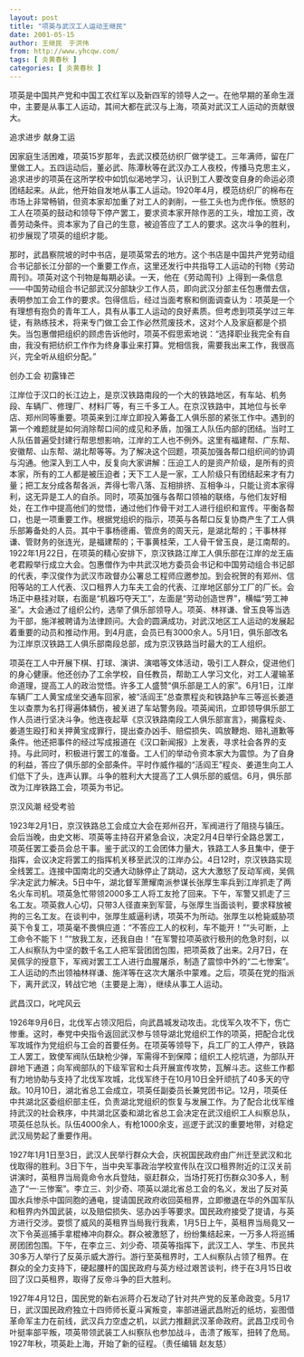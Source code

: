 ```yaml
---
layout: post
title: "项英与武汉工人运动王继民"
date: 2001-05-15
author: 王继民　于洪伟
from: http://www.yhcqw.com/
tags: [ 炎黄春秋 ]
categories: [ 炎黄春秋 ]
---
```




项英是中国共产党和中国工农红军以及新四军的领导人之一。在他早期的革命生涯中，主要是从事工人运动，其间大都在武汉与上海，项英对武汉工人运动的贡献很大。

追求进步 献身工运


因家庭生活困难，项英15岁那年，去武汉模范纺织厂做学徒工。三年满师，留在厂里做工人。五四运动后，董必武、陈潭秋等在武汉办工人夜校，传播马克思主义，追求进步的项英在这所学校中如饥似渴地学习，认识到工人要改变自身的命运必须团结起来。从此，他开始自发地从事工人运动。1920年4月，模范纺织厂的棉布在市场上非常畅销，但资本家却加重了对工人的剥削，一些工头也为虎作伥。愤怒的工人在项英的鼓动和领导下停产罢工，要求资本家开除作恶的工头，增加工资，改善劳动条件。资本家为了自己的生意，被迫答应了工人的要求。这次斗争的胜利，初步展现了项英的组织才能。


那时，武昌察院坡的时中书店，是项英常去的地方。这个书店是中国共产党劳动组合书记部长江分部的一个重要工作点，这里还发行中共指导工人运动的刊物《劳动周刊》。项英对这个刊物是每期必读。一天，他在《劳动周刊》上得到一条信息——中国劳动组合书记部武汉分部缺少工作人员，即向武汉分部主任包惠僧去信，表明参加工会工作的要求。包得信后，经过当面考察和侧面调查认为：项英是一个有理想有抱负的青年工人，具有从事工人运动的良好素质。但考虑到项英学过三年徒，有熟练技术，将来专门做工会工作必然荒废技术，这对个人及家庭都是个损失。当包惠僧把组织的顾虑告诉他时，项英不假思索地说：“选择职业我完全有自由，我没有把纺织工作作为终身事业来打算。党相信我，需要我出来工作，我很高兴，完全听从组织分配。”

创办工会 初露锋芒


江岸位于汉口的长江边上，是京汉铁路南段的一个大的铁路地区，有车站、机务段、车辆厂、修理厂、材料厂等，有三千多工人。在京汉铁路中，其地位与长辛店、郑州同等重要。项英来到江岸立即投入筹备工人俱乐部的紧张工作中。遇到的第一个难题就是如何消除帮口间的成见和矛盾，加强工人队伍内部的团结。当时工人队伍普遍受封建行帮思想影响，江岸的工人也不例外。这里有福建帮、广东帮、安徽帮、山东帮、湖北帮等等。为了解决这个回题，项英加强各帮口组织间的协调与沟通。他深入到工人中，反复向大家讲解：压迫工人的是资产阶级，是所有的资本家，所有的工人都是被压迫者；天下工人是一家，工人阶级只有团结起来才有力量；把工友分成各帮各派，弄得七零八落、互相排挤、互相争斗，只能让资本家得利，这无异是工人的自杀。同时，项英加强与各帮口领袖的联络，与他们友好相处，在工作中提高他们的觉悟，通过他们作骨干对工人进行组织和宣传。平衡各帮口，也是一项重要工作。根据党组织的指示，项英与各帮口反复协商产生了工人俱乐部筹备处的人员。其中干事杨德甫、管庶务的周天元，是湖北帮的；干事林祥谦、管财务的张连光，是福建帮的；干事黄桂荣，工人骨干曾玉良，是江南帮的。1922年1月22日，在项英的精心安排下，京汉铁路江岸工人俱乐部在江岸的龙王庙老君殿举行成立大会。包惠僧作为中共武汉地方委员会书记和中国劳动组合书记部的代表，李汉俊作为武汉市政督办公署总工程师应邀参加。到会祝贺的有郑州、信阳等站的工人代表、汉口租界人力车夫工会的代表、江岸地区部分工厂的厂长。会场正中悬挂对联，右面是“机器巧夺天工”，左面是“劳动创造世界”，横幅“劳工神圣”。大会通过了组织公约，选举了俱乐部领导人。项英、林祥谦、曾玉良等当选为干部，施洋被聘请为法律顾问。大会的圆满成功，对武汉地区工人运动的发展起着重要的动员和推动作用。到4月底，会员已有3000余人。5月1日，俱乐部改名为江岸京汉铁路工人俱乐部南段总部，成为京汉铁路当时最大的工人组织。


项英在工人中开展下棋、打球、演讲、演唱等文体活动，吸引工人群众，促进他们的身心健康。他还创办了工余学校，自任教员，帮助工人学习文化，对工人灌输革命道理，提高工人的政治觉悟。许多工人盛赞“俱乐部是工人的家”。6月1日，江岸车辆厂工人黄宝成坐交通车回家，被“活阎王”总查票程炎和铁路护车三等巡长姜道生以查票为名打得遍体鳞伤，被关进了车站警务段。项英闻讯，立即领导俱乐部工作人员进行坚决斗争。他连夜起草《京汉铁路南段工人俱乐部宣言》，揭露程炎、姜道生殴打和关押黄宝成罪行，提出查办凶手、赔偿损失、鸣放鞭炮、赔礼道歉等条件。他还把事件的经过写成报道在《汉口新闻报》上发表，寻求社会各界的支持。与此同时，积极进行罢工的准备。工人们的举动令资本家大为震惊。为了自身的利益，答应了俱乐部的全部条件。平时作威作福的“活阎王”程炎、姜道生向工人们低下了头，连声认罪。斗争的胜利大大提高了工人俱乐部的威信。6月，俱乐部改为江岸铁路工会，项英为书记。

京汉风潮 经受考验


1923年2月1日，京汉铁路总工会成立大会在郑州召开，军阀进行了阻挠与镇压。会后当晚，由史文彬、项英等主持召开紧急会议，决定2月4日举行全路总罢工，项英任罢工委员会总干事。鉴于武汉的工会团体力量大，铁路工人多且集中，便于指挥，会议决定将罢工的指挥机关移至武汉的江岸办公。4日12时，京汉铁路实现全线罢工。连接中国南北的交通大动脉停止了跳动，这大大激怒了反动军阀，吴佩孚决定武力解决。5日中午，湖北督军萧耀南派参谋长张厚生率兵到江岸抓走了两名火车司机。项英急忙带领2000多工人将工友抢了回来。下午，军警又抓走了三名工友。项英救人心切，只带3人径直来到军营，与张厚生当面谈判，要求释放被拘的三名工友。在谈判中，张厚生威逼利诱，项英不为所动。张厚生以枪毙威胁项英下令复工，项英毫不畏惧应道：“不答应工人的权利，车不能开！”“头可断，上工命令不能下！”“放我工友，还我自由！”在军警拉项英欲行极刑的危急时刻，以工人纠察队为中坚的数千名工人把军营团团包围，把项英救了出来。2月7日，在吴佩孚的授意下，军阀对罢工工人进行血腥屠杀，制造了震惊中外的“二七惨案”。工人运动的杰出领袖林祥谦、施洋等在这次大屠杀中蒙难。之后，项英在党的指派下，离开武汉，转战它地（主要是上海），继续从事工人运动。

武昌汉口，叱咤风云


1926年9月6日，北伐军占领汉阳后，向武昌城发动攻击。北伐军久攻不下，伤亡惨重。这时，奉党中央指令返回武汉参与领导湖北党组织工作的项英，把配合北伐军攻城作为党组织与工会的首要任务。在项英等领导下，兵工厂的工人停产，铁路工人罢工，致使军阀队伍缺枪少弹，军需得不到保障；组织工人挖坑道，为部队开辟地下通道；向军阀部队的下级军官和士兵开展宣传攻势，瓦解斗志。这些工作都有力地协助与支持了北伐军攻城，北伐军终于在10月10日全歼顽抗了40多天的守敌。10月10日，湖北省总工会成立，项英任副委员长兼党团书记。12月，项英任中共湖北区委组织部主任，负责湖北党组织的恢复与发展工作。为了配合北伐军维持武汉的社会秩序，中共湖北区委和湖北省总工会决定在武汉组织工人纠察总队，项英任总队长。队伍4000余人，有枪1000余支，巡逻于武汉的重要地带，对稳定武汉局势起了重要作用。


1927年1月1日至3日，武汉人民举行群众大会，庆祝国民政府由广州迁至武汉和北伐取得的胜利。3日下午，当中央军事政治学校宣传队在汉口租界附近的江汉关前讲演时，英租界当局竟命令水兵登陆，驱赶群众，当场打死打伤群众30多人，制造了“一·三惨案”。李立三、刘少奇、项英以湖北省总工会的名义，发出了反对英国水兵惨杀中国同胞的通电，提请国民政府收回英租界，立即撤退在华的外国军队和租界内外国武装，以及赔偿损失、惩办凶手等要求。国民政府接受了提请，与英方进行交涉。耍惯了威风的英租界当局我行我素，1月5日上午，英租界当局竟又一次下令英巡捕手拿棍棒冲向群众。群众被激怒了，纷纷集结起来，一万多人将巡捕房团团包围。下午，在李立三、刘少奇、项英等指挥下，武汉工人、学生、市民共30多万人举行了反英示威大游行。游行至英租界时，工人纠察队占领了租界。在群众的全力支持下，硬起腰杆的国民政府与英方经过艰苦谈判，终于在3月15日收回了汉口英租界，取得了反帝斗争的巨大胜利。


1927年4月12日，国民党的新右派蒋介石发动了针对共产党的反革命政变。5月17日，武汉国民政府独立十四师师长夏斗寅叛变，率部进逼武昌附近的纸坊，妄图借革命军主力在前线，武汉兵力空虚之机，以武力推翻武汉革命政府。武昌卫戍司令叶挺率部平叛，项英带领武装工人纠察队也参加战斗，击溃了叛军，扭转了危局。1927年秋，项英赴上海，开始了新的征程。（责任编辑 
赵友慈）


